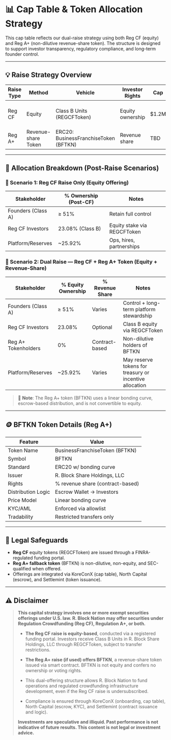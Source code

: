 # 📊 Cap Table & Token Allocation Strategy

This cap table reflects our dual-raise strategy using both Reg CF (equity) and Reg A+ (non-dilutive revenue-share token). The structure is designed to support investor transparency, regulatory compliance, and long-term founder control.

---

## 💡 Raise Strategy Overview

| Raise Type | Method               | Vehicle                     | Investor Rights        | Cap     | Platform Fee | Notes                       |
|------------|----------------------|------------------------------|-------------------------|---------|---------------|-----------------------------|
| Reg CF     | Equity               | Class B Units (REGCFToken)  | Equity ownership        | $1.2M   | 6–8%          | Up to 23.08% equity diluted |
| Reg A+     | Revenue-share Token  | ERC20: BusinessFranchiseToken (BFTKN) | Revenue share         | TBD     | 0–2%          | Non-dilutive fallback       |

---

## 🎯 Allocation Breakdown (Post-Raise Scenarios)

### 📌 Scenario 1: Reg CF Raise Only (Equity Offering)

| Stakeholder         | % Ownership (Post-CF) | Notes                       |
|---------------------|-----------------------|-----------------------------|
| Founders (Class A)  | ≥ 51%                 | Retain full control         |
| Reg CF Investors    | 23.08% (Class B)      | Equity stake via REGCFToken |
| Platform/Reserves   | ~25.92%               | Ops, hires, partnerships    |

### 📌 Scenario 2: Dual Raise — Reg CF + Reg A+ Token (Equity + Revenue-Share)

| Stakeholder            | % Equity Ownership | % Revenue Share | Notes                                                    |
|------------------------|--------------------|------------------|----------------------------------------------------------|
| Founders (Class A)     | ≥ 51%              | Varies           | Control + long-term platform stewardship                 |
| Reg CF Investors       | 23.08%             | Optional         | Class B equity via REGCFToken                            |
| Reg A+ Tokenholders    | 0%                 | Contract-based   | Non-dilutive holders of BFTKN                            |
| Platform/Reserves      | ~25.92%            | Varies           | May reserve tokens for treasury or incentive allocation  |

> 🧮 **Note**: The Reg A+ token (BFTKN) uses a linear bonding curve, escrow-based distribution, and is not convertible to equity.

---

## 🪙 BFTKN Token Details (Reg A+)

| Feature              | Value                           |
|----------------------|---------------------------------|
| Token Name           | BusinessFranchiseToken (BFTKN)  |
| Symbol               | BFTKN                           |
| Standard             | ERC20 w/ bonding curve          |
| Issuer               | R. Block Share Holdings, LLC    |
| Rights               | % revenue share (contract-based)|
| Distribution Logic   | Escrow Wallet → Investors       |
| Price Model          | Linear bonding curve            |
| KYC/AML              | Enforced via allowlist          |
| Tradability          | Restricted transfers only       |

---

## 🔐 Legal Safeguards

- **Reg CF** equity tokens (REGCFToken) are issued through a FINRA-regulated funding portal.
- **Reg A+ fallback token** (BFTKN) is non-dilutive, non-equity, and SEC-qualified when offered.
- Offerings are integrated via KoreConX (cap table), North Capital (escrow), and Settlemint (token issuance).

---

## ⚠️ Disclaimer

> **This capital strategy involves one or more exempt securities offerings under U.S. law. R. Block Nation may offer securities under Regulation Crowdfunding (Reg CF), Regulation A+, or both.**
>
> - **The Reg CF raise is equity-based**, conducted via a registered funding portal. Investors receive Class B Units in R. Block Share Holdings, LLC through REGCFToken, subject to transfer restrictions.
>
> - **The Reg A+ raise (if used) offers BFTKN**, a revenue-share token issued via smart contract. BFTKN is not equity and confers no ownership or voting rights.
>
> - This dual-offering structure allows R. Block Nation to fund operations and regulated crowdfunding infrastructure development, even if the Reg CF raise is undersubscribed.
>
> - Compliance is ensured through KoreConX (onboarding, cap table), North Capital (escrow, KYC), and Settlemint (contract issuance and logic).
>
> **Investments are speculative and illiquid. Past performance is not indicative of future results. This content is not legal or investment advice.**


